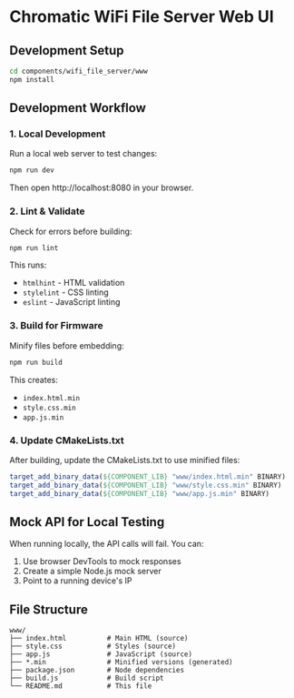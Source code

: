 # Chromatic WiFi File Server Web UI

## Development Setup

```bash
cd components/wifi_file_server/www
npm install
```

## Development Workflow

### 1. Local Development
Run a local web server to test changes:
```bash
npm run dev
```
Then open http://localhost:8080 in your browser.

### 2. Lint & Validate
Check for errors before building:
```bash
npm run lint
```

This runs:
- `htmlhint` - HTML validation
- `stylelint` - CSS linting
- `eslint` - JavaScript linting

### 3. Build for Firmware
Minify files before embedding:
```bash
npm run build
```

This creates:
- `index.html.min`
- `style.css.min`
- `app.js.min`

### 4. Update CMakeLists.txt
After building, update the CMakeLists.txt to use minified files:
```cmake
target_add_binary_data(${COMPONENT_LIB} "www/index.html.min" BINARY)
target_add_binary_data(${COMPONENT_LIB} "www/style.css.min" BINARY)
target_add_binary_data(${COMPONENT_LIB} "www/app.js.min" BINARY)
```

## Mock API for Local Testing

When running locally, the API calls will fail. You can:
1. Use browser DevTools to mock responses
2. Create a simple Node.js mock server
3. Point to a running device's IP

## File Structure

```
www/
├── index.html          # Main HTML (source)
├── style.css           # Styles (source)
├── app.js              # JavaScript (source)
├── *.min               # Minified versions (generated)
├── package.json        # Node dependencies
├── build.js            # Build script
└── README.md           # This file
```
